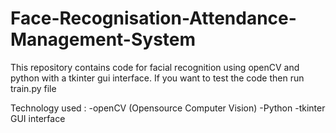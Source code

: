 # Face-Recognisation-Attendance-Management-System
This repository contains code for facial recognition using openCV and python with a tkinter gui interface. If you want to test the code then run train.py file

Technology used : -openCV (Opensource Computer Vision) -Python -tkinter GUI interface

